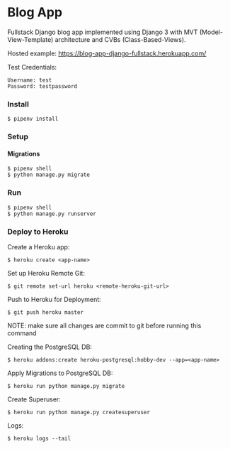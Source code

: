 # Blog App

Fullstack Django blog app implemented using Django 3 with MVT (Model-View-Template) architecture and CVBs (Class-Based-Views).

Hosted example: https://blog-app-django-fullstack.herokuapp.com/

Test Credentials:

    Username: test
    Password: testpassword

### Install

    $ pipenv install

### Setup

#### Migrations

    $ pipenv shell
    $ python manage.py migrate

### Run

    $ pipenv shell
    $ python manage.py runserver

### Deploy to Heroku

Create a Heroku app:

    $ heroku create <app-name>

Set up Heroku Remote Git:

    $ git remote set-url heroku <remote-heroku-git-url>

Push to Heroku for Deployment:

    $ git push heroku master

NOTE: make sure all changes are commit to git before running this command

Creating the PostgreSQL DB:

    $ heroku addons:create heroku-postgresql:hobby-dev --app=<app-name>

Apply Migrations to PostgreSQL DB:

    $ heroku run python manage.py migrate

Create Superuser:

    $ heroku run python manage.py createsuperuser

Logs:

    $ heroku logs --tail